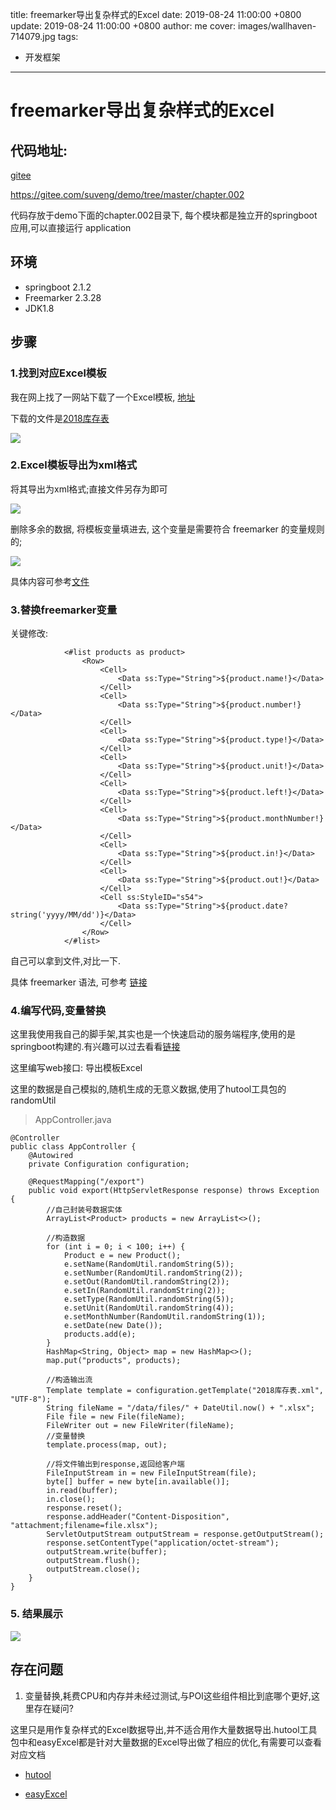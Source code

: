 title: freemarker导出复杂样式的Excel
date: 2019-08-24 11:00:00 +0800
update: 2019-08-24 11:00:00 +0800
author: me
cover: images/wallhaven-714079.jpg
tags:

  -  开发框架

---



# freemarker导出复杂样式的Excel

## 代码地址:

[gitee](https://gitee.com/suveng/demo/tree/master/chapter.002)

https://gitee.com/suveng/demo/tree/master/chapter.002

代码存放于demo下面的chapter.002目录下, 每个模块都是独立开的springboot应用,可以直接运行 application

## 环境

- springboot 2.1.2
- Freemarker 2.3.28
- JDK1.8

## 步骤

### 1.找到对应Excel模板

我在网上找了一网站下载了一个Excel模板, [地址](https://www.6erp.cn/portfoliotype/exceltemplatedown)

下载的文件是[2018库存表](https://www.6erp.cn/download/2018%e5%ba%93%e5%ad%98%e8%a1%a8?wpdmdl=3444&refresh=5d6278fa5c9881566734586)

![](https://img2018.cnblogs.com/blog/1419387/201908/1419387-20190825200551854-396336777.png)


### 2.Excel模板导出为xml格式

将其导出为xml格式;直接文件另存为即可

![](https://img2018.cnblogs.com/blog/1419387/201908/1419387-20190825200730668-1182199891.png)

删除多余的数据, 将模板变量填进去, 这个变量是需要符合 freemarker 的变量规则的;

![](https://img2018.cnblogs.com/blog/1419387/201908/1419387-20190825201249119-1659346729.png)

具体内容可参考[文件](https://gitee.com/suveng/demo/blob/master/chapter.002/src/main/resources/templates/2018%E5%BA%93%E5%AD%98%E8%A1%A8.xml)



### 3.替换freemarker变量


关键修改: 

```
            <#list products as product>
                <Row>
                    <Cell>
                        <Data ss:Type="String">${product.name!}</Data>
                    </Cell>
                    <Cell>
                        <Data ss:Type="String">${product.number!}</Data>
                    </Cell>
                    <Cell>
                        <Data ss:Type="String">${product.type!}</Data>
                    </Cell>
                    <Cell>
                        <Data ss:Type="String">${product.unit!}</Data>
                    </Cell>
                    <Cell>
                        <Data ss:Type="String">${product.left!}</Data>
                    </Cell>
                    <Cell>
                        <Data ss:Type="String">${product.monthNumber!}</Data>
                    </Cell>
                    <Cell>
                        <Data ss:Type="String">${product.in!}</Data>
                    </Cell>
                    <Cell>
                        <Data ss:Type="String">${product.out!}</Data>
                    </Cell>
                    <Cell ss:StyleID="s54">
                        <Data ss:Type="String">${product.date?string('yyyy/MM/dd')}</Data>
                    </Cell>
                </Row>
            </#list>
```

自己可以拿到文件,对比一下.

具体 freemarker 语法, 可参考 [链接](http://www.kerneler.com/freemarker2.3.23/dgui_quickstart_basics.html) 

### 4.编写代码,变量替换

这里我使用我自己的脚手架,其实也是一个快速启动的服务端程序,使用的是springboot构建的.有兴趣可以过去看看[链接](https://gitee.com/suveng/demo/tree/master/chapter.001)

这里编写web接口: 导出模板Excel

这里的数据是自己模拟的,随机生成的无意义数据,使用了hutool工具包的randomUtil

> AppController.java

```
@Controller
public class AppController {
	@Autowired
	private Configuration configuration;

	@RequestMapping("/export")
	public void export(HttpServletResponse response) throws Exception {
		//自己封装号数据实体
		ArrayList<Product> products = new ArrayList<>();

		//构造数据
		for (int i = 0; i < 100; i++) {
			Product e = new Product();
			e.setName(RandomUtil.randomString(5));
			e.setNumber(RandomUtil.randomString(2));
			e.setOut(RandomUtil.randomString(2));
			e.setIn(RandomUtil.randomString(2));
			e.setType(RandomUtil.randomString(5));
			e.setUnit(RandomUtil.randomString(4));
			e.setMonthNumber(RandomUtil.randomString(1));
			e.setDate(new Date());
			products.add(e);
		}
		HashMap<String, Object> map = new HashMap<>();
		map.put("products", products);

		//构造输出流
		Template template = configuration.getTemplate("2018库存表.xml", "UTF-8");
		String fileName = "/data/files/" + DateUtil.now() + ".xlsx";
		File file = new File(fileName);
		FileWriter out = new FileWriter(fileName);
		//变量替换
		template.process(map, out);

		//将文件输出到response,返回给客户端
		FileInputStream in = new FileInputStream(file);
		byte[] buffer = new byte[in.available()];
		in.read(buffer);
		in.close();
		response.reset();
		response.addHeader("Content-Disposition", "attachment;filename=file.xlsx");
		ServletOutputStream outputStream = response.getOutputStream();
		response.setContentType("application/octet-stream");
		outputStream.write(buffer);
		outputStream.flush();
		outputStream.close();
	}
}
```



### 5. 结果展示

![](https://img2018.cnblogs.com/blog/1419387/201908/1419387-20190825202308403-1422124016.png)


## 存在问题

1. 变量替换,耗费CPU和内存并未经过测试,与POI这些组件相比到底哪个更好,这里存在疑问?

这里只是用作复杂样式的Excel数据导出,并不适合用作大量数据导出.hutool工具包中和easyExcel都是针对大量数据的Excel导出做了相应的优化,有需要可以查看对应文档

- [hutool](https://hutool.cn/docs/#/poi/Excel%E5%A4%A7%E6%95%B0%E6%8D%AE%E7%94%9F%E6%88%90-BigExcelWriter)

- [easyExcel](https://github.com/alibaba/easyexcel/blob/master/quickstart.md)

